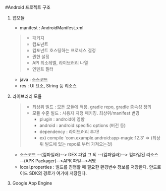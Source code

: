 #Android 프로젝트 구조

1.	앱모듈

	-	manifest : AndroidManifest.xml

	> -	패키지
	> -	컴포넌트
	> -	컴포넌트 호스팅하는 프로세스 결정
	> -	권한 설정
	> -	API 최소레벨, 라이브러리 나열
	> -	인텐트 필터

	-	java : 소스코드
	-	res : UI 요소, String 등 리소스

2.	라이브러리 모듈

	> -	최상위 빌드 : 모든 모듈에 적용. gradle repo, gradle 종속성 정의
	> -	모듈 수준 빌드 : 사용자 지정 패키징. 최상위/manifest 변경
	> 	-	plugin : android에 영향
	> 	-	android : android specific options (버전 등)
	> 	-	dependency : 라이브러리 추가!
	> 	-	ex) compile 'com.example.android:app-magic:12.3' => (최상위 빌드에 있는 repo로 부터 가져오는것)

	-	소스코드 --(컴파일러)--> DEX 파일 그 외 --(컴파일러)--> 컴파일된 리소스 --(APK Packager)-->APK 파일-->서명
	-	local.properties : 빌드를 진행할 때 필요한 환경변수 정보를 저장한다. 안드로이드 SDK의 경로가 여기에 저장된다.

3.	Google App Engine
